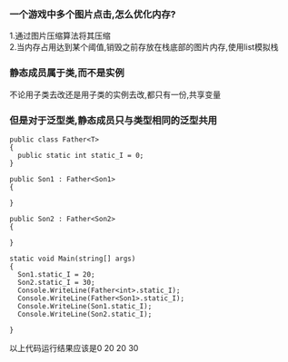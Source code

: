 ### 一个游戏中多个图片点击,怎么优化内存?
1.通过图片压缩算法将其压缩<br>
2.当内存占用达到某个阈值,销毁之前存放在栈底部的图片内存,使用list模拟栈<br>

### 静态成员属于类,而不是实例
不论用子类去改还是用子类的实例去改,都只有一份,共享变量

### 但是对于泛型类,静态成员只与类型相同的泛型共用
```
public class Father<T>
{
  public static int static_I = 0;
}

public Son1 : Father<Son1>
{

}

public Son2 : Father<Son2>
{

}

static void Main(string[] args)
{
  Son1.static_I = 20;
  Son2.static_I = 30;
  Console.WriteLine(Father<int>.static_I);
  Console.WriteLine(Father<Son1>.static_I);
  Console.WriteLine(Son1.static_I);
  Console.WriteLine(Son2.static_I);

}
```
以上代码运行结果应该是0 20 20 30

